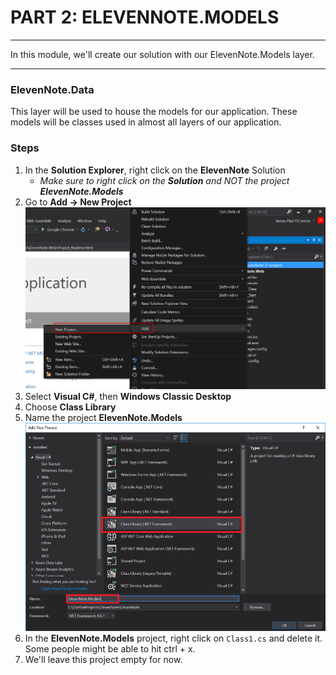 # PART 2: ELEVENNOTE.MODELS
---
In this module, we'll create our solution with our ElevenNote.Models layer.

<hr />

### ElevenNote.Data
This layer will be used to house the models for our application. These models will be classes used in almost all layers of our application. 

### Steps
1. In the **Solution Explorer**, right click on the **ElevenNote** Solution
   - *Make sure to right click on the **Solution** and NOT the project **ElevenNote.Models***
2. Go to **Add -> New Project**
![Add Project](../assets/1.2-A.png)
3. Select **Visual C#**, then **Windows Classic Desktop**
4. Choose **Class Library**
5. Name the project **ElevenNote.Models**
![Class Library](../assets/1.2-model.png)
6. In the **ElevenNote.Models** project, right click on `Class1.cs` and delete it. Some people might be able to hit ctrl + x. 
5. We'll leave this project empty for now.
